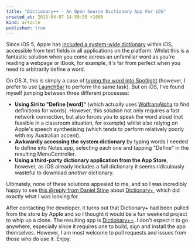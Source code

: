 ```yaml
---
title: "Dictionary++ - An Open Source Dictionary App For iOS"
created_at: 2013-04-07 14:59:50 +1000
kind: article
published: true
---
```


Since iOS 5, Apple has [included a system-wide dictionary](http://www.idownloadblog.com/2011/06/07/ios-5-dictionary/) within iOS, accessible from text fields in all applications on the platform. Whilst this is a fantastic solution when you come across an unfamiliar word as you're reading a webpage or iBook, for example, it's far from perfect when you need to arbitrarily define a word.

On OS X, this is simply a case of [typing the word into Spotlight](http://www.cultofmac.com/171140/) (however, I prefer to use [LaunchBar](http://www.obdev.at/products/launchbar/) to perform the same task). But on iOS, I've found myself jumping between three different processes:

<!-- more -->

* **Using Siri to "Define [word]"** (which actually uses [WolframAlpha](http://wolframalpha.com) to find definitions for words). However, this solution not only requires a fast network connection, but also forces you to speak the word aloud (not feasible in a classroom situation, for example) whilst also relying on Apple's speech synthesising (which tends to perform relatively poorly with my Australian accent).
* **Awkwardly accessing the system dictionary** by typing words I needed to define into Notes.app, selecting each one and tapping "Define" in the resulting MenuController.
* **Using a third-party dictionary application from the App Store**, however, as iOS already includes a full dictionary it seems ridiculously wasteful to download *another* dictionary.

Ultimately, none of these solutions appealed to me, and so I was incredibly happy to see [this @reply from Daniel Stine](https://twitter.com/KC9HZN/status/308415837092581377) about [Dictionary+](http://www.best10apps.com/apps/dictionary,498743181/), which did exactly what I was looking for.

After contacting the developer, it turns out that Dictionary+ had been pulled from the store by Apple and so I thought it would be a fun weekend project to whip up a clone. The resulting app is [Dictionary++](https://github.com/josh-/DictionaryPlusPlus). I don't expect it to go anywhere, especially since it requires one to build, sign and install the app themselves. However, I am most welcome to pull requests and issues from those who do use it. Enjoy.
